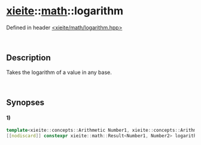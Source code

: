 # [xieite](../../xieite.md)\:\:[math](../../math.md)\:\:logarithm
Defined in header [<xieite/math/logarithm.hpp>](../../../include/xieite/math/logarithm.hpp)

&nbsp;

## Description
Takes the logarithm of a value in any base.

&nbsp;

## Synopses
#### 1)
```cpp
template<xieite::concepts::Arithmetic Number1, xieite::concepts::Arithmetic Number2>
[[nodiscard]] constexpr xieite::math::Result<Number1, Number2> logarithm(Number1 base, Number2 value) noexcept;
```
